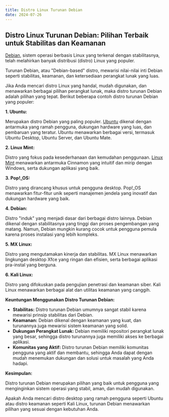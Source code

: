 ```yaml
---
title: Distro Linux Turunan Debian
date: 2024-07-26
---
```


## Distro Linux Turunan Debian: Pilihan Terbaik untuk Stabilitas dan Keamanan

[Debian](https://maukode.com/blog/mengapa-debian-adalah-distro-linux-yang-penting), sistem operasi berbasis Linux yang terkenal dengan stabilitasnya, telah melahirkan banyak distribusi (distro) Linux yang populer. 
<!-- truncate -->
Turunan Debian, atau "Debian-based" distro, mewarisi nilai-nilai inti Debian seperti stabilitas, keamanan, dan ketersediaan perangkat lunak yang luas. 

Jika Anda mencari distro Linux yang handal, mudah digunakan, dan menawarkan berbagai pilihan perangkat lunak, maka distro turunan Debian adalah pilihan yang tepat. Berikut beberapa contoh distro turunan Debian yang populer:

**1. Ubuntu:**

Merupakan distro Debian yang paling populer. [Ubuntu](https://ubuntu.com/download) dikenal dengan antarmuka yang ramah pengguna, dukungan hardware yang luas, dan pembaruan yang teratur.  Ubuntu menawarkan berbagai versi, termasuk Ubuntu Desktop, Ubuntu Server, dan Ubuntu Mate.

**2. Linux Mint:**

Distro yang fokus pada kesederhanaan dan kemudahan penggunaan. [Linux Mint](https://www.linuxmint.com/) menawarkan antarmuka Cinnamon yang intuitif dan mirip dengan Windows, serta dukungan aplikasi yang baik.

**3. Pop!_OS:**

Distro yang dirancang khusus untuk pengguna desktop. Pop!_OS menawarkan fitur-fitur unik seperti manajemen jendela yang inovatif dan dukungan hardware yang baik.

**4. Debian:**

Distro "induk" yang menjadi dasar dari berbagai distro lainnya. Debian dikenal dengan stabilitasnya yang tinggi dan proses pengembangan yang matang. Namun, Debian mungkin kurang cocok untuk pengguna pemula karena proses instalasi yang lebih kompleks.

**5. MX Linux:**

Distro yang mengutamakan kinerja dan stabilitas. MX Linux menawarkan lingkungan desktop Xfce yang ringan dan efisien, serta berbagai aplikasi pra-instal yang berguna.

**6. Kali Linux:**

Distro yang difokuskan pada pengujian penetrasi dan keamanan siber. Kali Linux menawarkan berbagai alat dan utilitas keamanan yang canggih.

**Keuntungan Menggunakan Distro Turunan Debian:**

* **Stabilitas:** Distro turunan Debian umumnya sangat stabil karena mewarisi prinsip stabilitas dari Debian.
* **Keamanan:** Debian dikenal dengan keamanan yang kuat, dan turunannya juga mewarisi sistem keamanan yang solid.
* **Dukungan Perangkat Lunak:** Debian memiliki repositori perangkat lunak yang besar, sehingga distro turunannya juga memiliki akses ke berbagai aplikasi.
* **Komunitas yang Aktif:**  Distro turunan Debian memiliki komunitas pengguna yang aktif dan membantu, sehingga Anda dapat dengan mudah menemukan dukungan dan solusi untuk masalah yang Anda hadapi.

**Kesimpulan:**

Distro turunan Debian merupakan pilihan yang baik untuk pengguna yang menginginkan sistem operasi yang stabil, aman, dan mudah digunakan. 

Apakah Anda mencari distro desktop yang ramah pengguna seperti Ubuntu atau distro keamanan seperti Kali Linux, turunan Debian menawarkan pilihan yang sesuai dengan kebutuhan Anda. 
